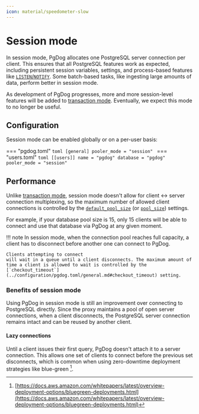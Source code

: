 ```yaml
---
icon: material/speedometer-slow
---
```

# Session mode

In session mode, PgDog allocates one PostgreSQL server connection per client. This ensures that all PostgreSQL features work as expected, including persistent session variables, settings, and
process-based features like [`LISTEN`/`NOTIFY`](pub_sub.md). Some batch-based tasks, like ingesting large amounts of data, perform better in session mode.

As development of PgDog progresses, more and more session-level features will be added to [transaction mode](transaction-mode.md). Eventually, we expect this mode to no longer be useful.

## Configuration

Session mode can be enabled globally or on a per-user basis:

=== "pgdog.toml"
    ```toml
    [general]
    pooler_mode = "session"
    ```
=== "users.toml"
    ```toml
    [[users]]
    name = "pgdog"
    database = "pgdog"
    pooler_mode = "session"
    ```

## Performance

Unlike [transaction mode](transaction-mode.md), session mode doesn't allow for client <-> server connection multiplexing, so the maximum number of allowed client connections
is controlled by the [`default_pool_size`](../configuration/pgdog.toml/general.md#default_pool_size) (or [`pool_size`](../configuration/users.toml/users.md#pool_size)) settings.

For example, if your database pool size is 15,
only 15 clients will be able to connect and use that database via PgDog at any given moment.

!!! note
    In session mode, when the connection pool reaches full capacity, a client has to disconnect before another one can connect to PgDog.

    Clients attempting to connect
    will wait in a queue until a client disconnects. The maximum amount of time a client is allowed to wait is controlled by the [`checkout_timeout`](../configuration/pgdog.toml/general.md#checkout_timeout) setting.


### Benefits of session mode

Using PgDog in session mode is still an improvement over connecting to PostgreSQL directly. Since the proxy maintains a pool of open server connections,
when a client disconnects, the PostgreSQL server connection remains intact and can be reused by another client.

#### Lazy connections
Until a client issues their first query, PgDog doesn't attach it to a server connection. This allows one set of clients to connect before the previous set disconnects,
which is common when using zero-downtime deployment strategies like blue-green [^1].

[^1]: [https://docs.aws.amazon.com/whitepapers/latest/overview-deployment-options/bluegreen-deployments.html](https://docs.aws.amazon.com/whitepapers/latest/overview-deployment-options/bluegreen-deployments.html)
